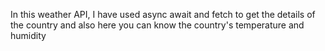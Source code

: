 In this weather API, I have used async await and fetch to get the details of the country and also here you can know the country's temperature and humidity
